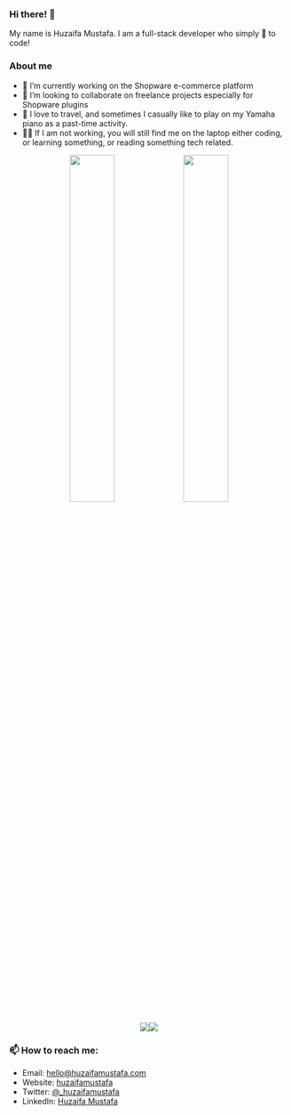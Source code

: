 ### Hi there! 👋

My name is Huzaifa Mustafa. I am a full-stack developer who simply :blue_heart: to code!

### About me 

- 🔭 I’m currently working on the Shopware e-commerce platform
- :briefcase: I’m looking to collaborate on freelance projects especially for Shopware plugins
- :musical_keyboard: I love to travel, and sometimes I casually like to play on my Yamaha piano as a past-time activity. 
- :man_technologist: If I am not working, you will still find me on the laptop either coding, or learning something, or reading something tech related. 

<div align="center"><img width="40%" src="https://github-readme-stats.vercel.app/api?username=zaifastafa&show_icons=true&count_private=true"> <img width="40%" src="https://github-readme-stats.vercel.app/api/top-langs/?username=zaifastafa&layout=compact&count_private=true"> </div> <div align="center"> <img src="https://github-readme-streak-stats.herokuapp.com/?user=zaifastafa&count_private=true)"><img src="https://activity-graph.herokuapp.com/graph?username=zaifastafa&bg_color=FFFFFF&color=000000&line=000000&point=00FF00&count_private=true"></div>

### 📫 How to reach me:

- Email: hello@huzaifamustafa.com
- Website: [huzaifamustafa](https://huzaifamustafa.com)
- Twitter: [@_huzaifamustafa](https://twitter.com/_huzaifamustafa)
- LinkedIn: [Huzaifa Mustafa](https://www.linkedin.com/in/zaifastafa/)
